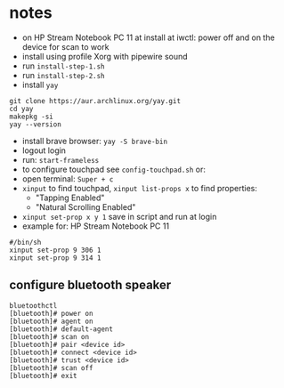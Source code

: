 # notes
* on HP Stream Notebook PC 11 at install at iwctl: power off and on the device for scan to work
* install using profile Xorg with pipewire sound
* run `install-step-1.sh`
* run `install-step-2.sh`
* install `yay`
```
git clone https://aur.archlinux.org/yay.git
cd yay
makepkg -si
yay --version
```
* install brave browser: `yay -S brave-bin`
* logout login
* run: `start-frameless`
* to configure touchpad see `config-touchpad.sh` or:
* open terminal: `Super + c`
* `xinput` to find touchpad, `xinput list-props x` to find properties:
  - "Tapping Enabled"
  - "Natural Scrolling Enabled"
* `xinput set-prop x y 1`
  save in script and run at login
* example for: HP Stream Notebook PC 11
```
#/bin/sh
xinput set-prop 9 306 1
xinput set-prop 9 314 1
```

## configure bluetooth speaker
```
bluetoothctl
[bluetooth]# power on
[bluetooth]# agent on
[bluetooth]# default-agent
[bluetooth]# scan on
[bluetooth]# pair <device id>
[bluetooth]# connect <device id>
[bluetooth]# trust <device id>
[bluetooth]# scan off
[bluetooth]# exit
```